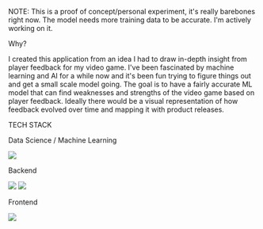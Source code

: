 NOTE: This is a proof of concept/personal experiment, it's really barebones right now. The model needs more training data to be accurate. I'm actively working on it.

Why?

I created this application from an idea I had to draw in-depth insight from player feedback for my video game. I've been fascinated by machine learning and AI for a while now and it's been fun trying to figure things out and get a small scale model going.
The goal is to have a fairly accurate ML model that can find weaknesses and strengths of the video game based on player feedback. Ideally there would be a visual representation of how feedback evolved over time and mapping it with product releases.


TECH STACK

Data Science / Machine Learning

<img src="https://img.shields.io/badge/scikit--learn-F7931E?logo=scikit-learn&logoColor=FFFFFF&style=for-the-badge" />

Backend

<img src="https://img.shields.io/badge/django-092E20?logo=django&logoColor=FFFFFF&style=for-the-badge" />

<img src="https://img.shields.io/badge/python-3776AB?logo=python&logoColor=FFFFFF&style=for-the-badge" />

Frontend

<img src="https://img.shields.io/badge/angular-DD0031?logo=angular&logoColor=FFFFFF&style=for-the-badge" />
